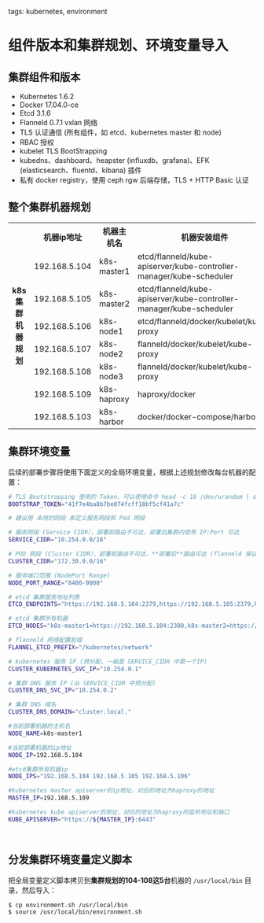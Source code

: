 <!-- toc -->

tags: kubernetes, environment

# 组件版本和集群规划、环境变量导入

## 集群组件和版本

+ Kubernetes 1.6.2
+ Docker  17.04.0-ce
+ Etcd 3.1.6
+ Flanneld 0.7.1 vxlan 网络
+ TLS 认证通信 (所有组件，如 etcd、kubernetes master 和 node)
+ RBAC 授权
+ kubelet TLS BootStrapping
+ kubedns、dashboard、heapster (influxdb、grafana)、EFK (elasticsearch、fluentd、kibana) 插件
+ 私有 docker registry，使用 ceph rgw 后端存储，TLS + HTTP Basic 认证

## 整个集群机器规划

<table>
    <tr>
        <th rowspan="8">k8s集群机器规划</th>
        <th>机器ip地址</th>
        <th>机器主机名</th>
        <th>机器安装组件</th>
        <th>备注</th>
    </tr>
    <tr>
        <td>192.168.5.104</td>
        <td>k8s-master1</td>
        <td>etcd/flanneld/kube-apiserver/kube-controller-manager/kube-scheduler</td>
        <td>etcd k8s-master</td>
    </tr>
    <tr>
        <td>192.168.5.105</td>
        <td>k8s-master2</td>
        <td>etcd/flanneld/kube-apiserver/kube-controller-manager/kube-scheduler</td>
        <td>etcd k8s-master</td>
    </tr>  
    <tr>
        <td>192.168.5.106</td>
        <td>k8s-node1</td>
        <td>etcd/flanneld/docker/kubelet/kube-proxy</td>
        <td>etcd k8s-node</td>
    </tr>  
    <tr>
        <td>192.168.5.107</td>
        <td>k8s-node2</td>
        <td>flanneld/docker/kubelet/kube-proxy</td>
        <td>k8s-node</td>
    </tr>  
    <tr>
        <td>192.168.5.108</td>
        <td>k8s-node3</td>
        <td>flanneld/docker/kubelet/kube-proxy</td>
        <td>k8s-node</td>
    </tr>  
    <tr>
        <td>192.168.5.109</td>
        <td>k8s-haproxy</td>
        <td>haproxy/docker</td>
        <td>haproxy/deploy</td>
    </tr>  
    <tr>
        <td>192.168.5.103</td>
        <td>k8s-harbor</td>
        <td>docker/docker-compose/harbor</td>
        <td>harbor</td>
    </tr>   
</table>




## 集群环境变量

后续的部署步骤将使用下面定义的全局环境变量，根据上述规划修改每台机器的配置：

``` bash
# TLS Bootstrapping 使用的 Token，可以使用命令 head -c 16 /dev/urandom | od -An -t x | tr -d ' ' 生成
BOOTSTRAP_TOKEN="41f7e4ba8b7be874fcff18bf5cf41a7c"

# 建议用 未用的网段 来定义服务网段和 Pod 网段

# 服务网段 (Service CIDR），部署前路由不可达，部署后集群内使用 IP:Port 可达
SERVICE_CIDR="10.254.0.0/16"

# POD 网段 (Cluster CIDR），部署前路由不可达，**部署后**路由可达 (flanneld 保证)
CLUSTER_CIDR="172.30.0.0/16"

# 服务端口范围 (NodePort Range)
NODE_PORT_RANGE="8400-9000"

# etcd 集群服务地址列表
ETCD_ENDPOINTS="https://192.168.5.104:2379,https://192.168.5.105:2379,https://192.168.5.106:2379"

# etcd 集群所有机器
ETCD_NODES="k8s-master1=https://192.168.5.104:2380,k8s-master2=https://192.168.5.105:2380,k8s-node1=https://192.168.5.106:2380"

# flanneld 网络配置前缀
FLANNEL_ETCD_PREFIX="/kubernetes/network"

# kubernetes 服务 IP (预分配，一般是 SERVICE_CIDR 中第一个IP)
CLUSTER_KUBERNETES_SVC_IP="10.254.0.1"

# 集群 DNS 服务 IP (从 SERVICE_CIDR 中预分配)
CLUSTER_DNS_SVC_IP="10.254.0.2"

# 集群 DNS 域名
CLUSTER_DNS_DOMAIN="cluster.local."

#当前部署机器的主机名
NODE_NAME=k8s-master1

#当前部署机器的ip地址
NODE_IP=192.168.5.104

#etcd集群所有机器ip
NODE_IPS="192.168.5.104 192.168.5.105 192.168.5.106"

#kubernetes master apiserver的ip地址，对应的地址为haproxy的地址
MASTER_IP=192.168.5.109

#kubernetes kube apiserver的地址，对应的地址为haproxy的监听地址和端口
KUBE_APISERVER="https://${MASTER_IP}:6443"




```


## 分发集群环境变量定义脚本

把全局变量定义脚本拷贝到**集群规划的104-108这5台**机器的 `/usr/local/bin` 目录，然后导入：

``` bash
$ cp environment.sh /usr/local/bin
$ source /usr/local/bin/environment.sh

```
